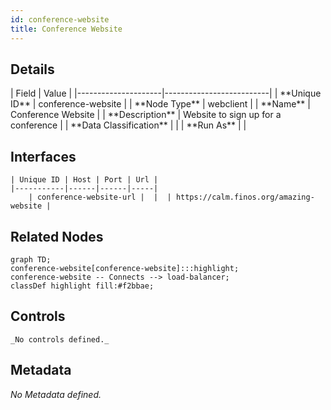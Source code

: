 ```yaml
---
id: conference-website
title: Conference Website
---
```


## Details
<div className="table-container">
| Field               | Value                    |
|---------------------|--------------------------|
| **Unique ID**       | conference-website                   |
| **Node Type**       | webclient             |
| **Name**            | Conference Website                 |
| **Description**     | Website to sign up for a conference          |
| **Data Classification** |  |
| **Run As**          |                 |
</div>

## Interfaces
    | Unique ID | Host | Port | Url |
    |-----------|------|------|-----|
        | conference-website-url |  |  | https://calm.finos.org/amazing-website |


## Related Nodes
```mermaid
graph TD;
conference-website[conference-website]:::highlight;
conference-website -- Connects --> load-balancer;
classDef highlight fill:#f2bbae;

```
## Controls
    _No controls defined._

## Metadata
  _No Metadata defined._
